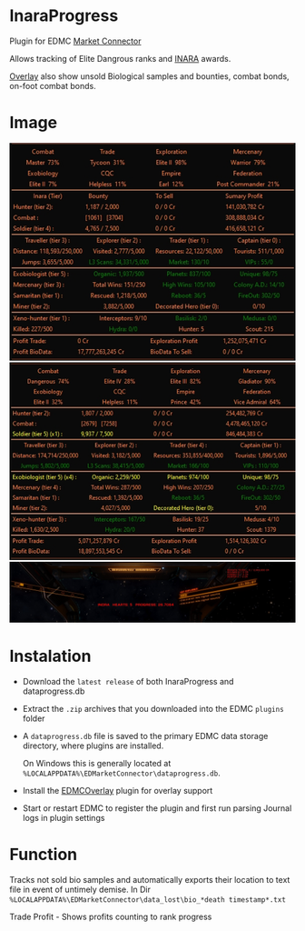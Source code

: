# InaraProgress

Plugin for EDMC  [Market Connector](https://github.com/EDCD/EDMarketConnector/wiki)

Allows tracking of Elite Dangrous ranks and [INARA](https://inara.cz/) awards. 

[Overlay](https://github.com/inorton/EDMCOverlay) also show unsold Biological samples and bounties, combat bonds, on-foot combat bonds.

# Image
<img src="InaraProgress.jpg">
<img src="InaraProgress_2.jpg">

<img src="Titan Progress.jpg">


# Instalation

 *  Download the `latest release` of both InaraProgress and dataprogress.db
 * Extract the `.zip` archives that you downloaded into the EDMC `plugins` folder 
 
 * A `dataprogress.db` file is saved to the primary EDMC data storage directory, where plugins are installed.

     On Windows this is generally located at `%LOCALAPPDATA%\EDMarketConnector\dataprogress.db`.

 * Install the [EDMCOverlay](https://github.com/inorton/EDMCOverlay) plugin for overlay support
 * Start or restart EDMC to register the plugin and first run parsing Journal logs in plugin settings

# Function
 Tracks not sold bio samples and automatically exports their location to text file in event of untimely demise.
 In Dir `%LOCALAPPDATA%\EDMarketConnector\data_lost\bio_*death timestamp*.txt` 

Trade Profit - Shows profits counting to rank progress
